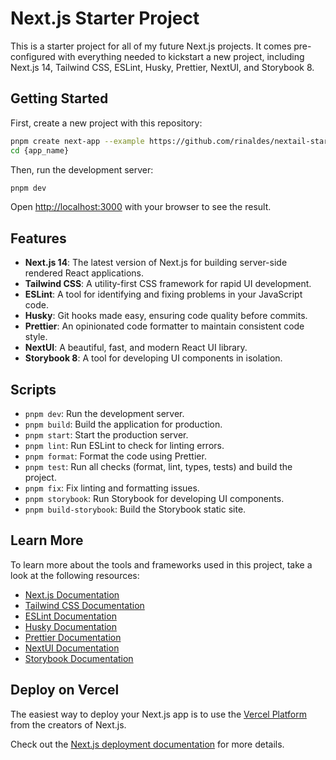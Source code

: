 # Next.js Starter Project

This is a starter project for all of my future Next.js projects. It comes pre-configured with everything needed to kickstart a new project, including Next.js 14, Tailwind CSS, ESLint, Husky, Prettier, NextUI, and Storybook 8.

## Getting Started

First, create a new project with this repository:

```bash
pnpm create next-app --example https://github.com/rinaldes/nextail-starter {app_name}
cd {app_name}
```

Then, run the development server:

```bash
pnpm dev
```

Open [http://localhost:3000](http://localhost:3000) with your browser to see the result.

## Features

- **Next.js 14**: The latest version of Next.js for building server-side rendered React applications.
- **Tailwind CSS**: A utility-first CSS framework for rapid UI development.
- **ESLint**: A tool for identifying and fixing problems in your JavaScript code.
- **Husky**: Git hooks made easy, ensuring code quality before commits.
- **Prettier**: An opinionated code formatter to maintain consistent code style.
- **NextUI**: A beautiful, fast, and modern React UI library.
- **Storybook 8**: A tool for developing UI components in isolation.

## Scripts

- `pnpm dev`: Run the development server.
- `pnpm build`: Build the application for production.
- `pnpm start`: Start the production server.
- `pnpm lint`: Run ESLint to check for linting errors.
- `pnpm format`: Format the code using Prettier.
- `pnpm test`: Run all checks (format, lint, types, tests) and build the project.
- `pnpm fix`: Fix linting and formatting issues.
- `pnpm storybook`: Run Storybook for developing UI components.
- `pnpm build-storybook`: Build the Storybook static site.

## Learn More

To learn more about the tools and frameworks used in this project, take a look at the following resources:

- [Next.js Documentation](https://nextjs.org/docs)
- [Tailwind CSS Documentation](https://tailwindcss.com/docs)
- [ESLint Documentation](https://eslint.org/docs/user-guide/getting-started)
- [Husky Documentation](https://typicode.github.io/husky/#/)
- [Prettier Documentation](https://prettier.io/docs/en/index.html)
- [NextUI Documentation](https://nextui.org/docs/guide/getting-started)
- [Storybook Documentation](https://storybook.js.org/docs/react/get-started/introduction)

## Deploy on Vercel

The easiest way to deploy your Next.js app is to use the [Vercel Platform](https://vercel.com/new?utm_medium=default-template&filter=next.js&utm_source=create-next-app&utm_campaign=create-next-app-readme) from the creators of Next.js.

Check out the [Next.js deployment documentation](https://nextjs.org/docs/deployment) for more details.
